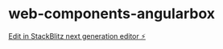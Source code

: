 # web-components-angularbox

[Edit in StackBlitz next generation editor ⚡️](https://stackblitz.com/~/github.com/hasanirogers/web-components-angularbox)